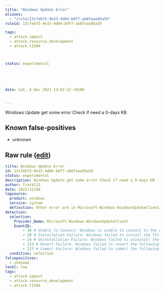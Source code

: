 ```yaml
---
title: "Windows Update Error"
aliases:
  - "/rule/13cfeb75-9e33-4d04-b0f7-ab8faaa95a59"
ruleid: 13cfeb75-9e33-4d04-b0f7-ab8faaa95a59

tags:
  - attack.impact
  - attack.resource_development
  - attack.t1584



status: experimental





date: Sat, 4 Dec 2021 13:02:12 +0100


---
```


Windows Update get some error Check if need a 0-days KB

<!--more-->


## Known false-positives

* unknown




## Raw rule ([edit](https://github.com/SigmaHQ/sigma/edit/master/rules/windows/builtin/system/win_susp_system_update_error.yml))
```yaml
title: Windows Update Error
id: 13cfeb75-9e33-4d04-b0f7-ab8faaa95a59
status: experimental
description: Windows Update get some error Check if need a 0-days KB
author: frack113
date: 2021/12/04
logsource:
  product: windows
  service: system
  definition: Other error are in Microsoft-Windows-WindowsUpdateClient/Operational
detection:
  selection:
    Provider_Name: Microsoft-Windows-WindowsUpdateClient
    EventID: 
        - 16 # Unable to Connect: Windows is unable to connect to the automatic updates service and therefore cannot download and install updates according to the set schedule
        - 20 # Installation Failure: Windows failed to install the following update with error
        - 24 # Uninstallation Failure: Windows failed to uninstall the following update with error
        - 213 # Revert Failure: Windows failed to revert the following update with error
        - 217 # Commit Failure: Windows failed to commit the following update with error
  condition: selection
falsepositives:
  - unknown
level: low
tags:
  - attack.impact
  - attack.resource_development
  - attack.t1584

```
